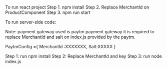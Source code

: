 To run react project
Step 1. npm install
Step 2. Replace MerchantId on ProductComponent
Step 3. npm run start


To run server-side code:

Note: payment gateway used is paytm payment gateway
it is required to replace MerchantId and salt on index.js
provided by the paytm.

PaytmConfig ={
  MerchantId :XXXXXXX,
  Salt:XXXXX
}

Step 1: run npm install
Step 2: Replace MerchantId and key
Step 3: run node index.js
